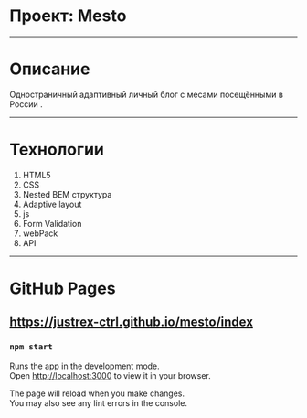 # Проект: Mesto
---

# Описание
Одностраничный адаптивный личный блог с месами посещёнными в России .

---
# Технологии
1. HTML5
2. CSS
3. Nested BEM структура
4. Adaptive layout
5. js
6. Form Validation
7. webPack
8. API
---
# GitHub Pages
https://justrex-ctrl.github.io/mesto/index
---



### `npm start`

Runs the app in the development mode.\
Open [http://localhost:3000](http://localhost:3000) to view it in your browser.

The page will reload when you make changes.\
You may also see any lint errors in the console.

